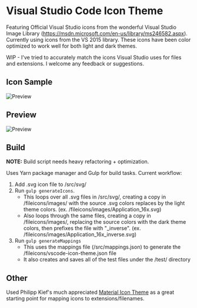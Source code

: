# Visual Studio Code Icon Theme
Featuring Official Visual Studio icons from the wonderful Visual Studio Image Library (https://msdn.microsoft.com/en-us/library/ms246582.aspx). Currently using icons from the VS 2015 library. These icons have been color optimized to work well for both light and dark themes.

WIP - I've tried to accurately match the icons Visual Studio uses for files and extensions. I welcome any feedback or suggestions.

## Icon Sample
![Preview](https://raw.githubusercontent.com/jtlowe/vscode-icon-theme/master/images/image-comparison.png)

## Preview
![Preview](https://raw.githubusercontent.com/jtlowe/vscode-icon-theme/master/images/vscode-screenshot.png)

## Build

**NOTE:** Build script needs heavy refactoring + optimization.

Uses Yarn package manager and Gulp for build tasks. Current workflow:

1. Add .svg icon file to /src/svg/
2. Run ``gulp generateIcons``.
    * This loops over all .svg files in /src/svg/, creating a copy in /fileicons/images/ with the source .svg colors replaces by the light theme colors. (ex. /fileicons/images/Application_16x.svg)
    * Also loops through the same files, creating a copy in /fileicons/images/, replacing the source colors with the dark theme colors, then prefixes the file with "_inverse". (ex. /fileicons/images/Application_16x_inverse.svg)
3. Run `gulp generateMappings`
    * This uses the mappings file (/src/mappings.json) to generate the /fileicons/vscode-icon-theme.json file
    * It also creates and saves all of the test files under the /test/ directory

## Other

Used Philipp Kief's much appreciated [Material Icon Theme](https://github.com/PKief/vscode-extension-material-icon-theme) as a great starting point for mapping icons to extensions/filenames.
